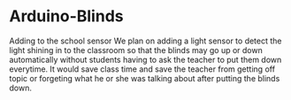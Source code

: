 # Arduino-Blinds
Adding to the school sensor
We plan on adding a light sensor to detect the light shining in to the classroom so that the blinds may go up or down automatically without students having to ask the teacher to put them down everytime. It would save class time and save the teacher from getting off topic or forgeting what he or she was talking about after putting the blinds down.

